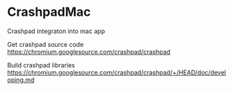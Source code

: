 # CrashpadMac

Crashpad integraton into mac app

Get crashpad source code
https://chromium.googlesource.com/crashpad/crashpad

Build crashpad libraries
https://chromium.googlesource.com/crashpad/crashpad/+/HEAD/doc/developing.md
